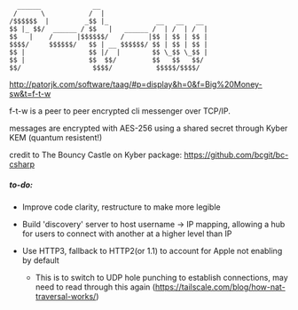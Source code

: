 ```
  ______             __                           
 /      \           /  |                          
/$$$$$$  |         _$$ |_            __   __   __ 
$$ |_ $$/  ______ / $$   |   ______ /  | /  | /  |
$$   |    /      |$$$$$$/   /      |$$ | $$ | $$ |
$$$$/     $$$$$$/   $$ | __ $$$$$$/ $$ | $$ | $$ |
$$ |                $$ |/  |        $$ \_$$ \_$$ |
$$ |                $$  $$/         $$   $$   $$/ 
$$/                  $$$$/           $$$$$/$$$$/
```

http://patorjk.com/software/taag/#p=display&h=0&f=Big%20Money-sw&t=f-t-w

f-t-w is a peer to peer encrypted cli messenger over TCP/IP.

messages are encrypted with AES-256 using a shared secret through Kyber KEM (quantum resistent!)

credit to The Bouncy Castle on Kyber package: https://github.com/bcgit/bc-csharp

##### to-do:
- Improve code clarity, restructure to make more legible
- Build 'discovery' server to host username -> IP mapping, allowing a hub for users to connect with another at a higher level than IP

- Use HTTP3, fallback to HTTP2(or 1.1) to account for Apple not enabling by
  default
  - This is to switch to UDP hole punching to establish connections, may need to read through this again (https://tailscale.com/blog/how-nat-traversal-works/)
